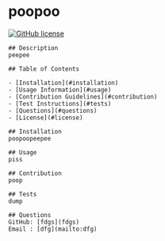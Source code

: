 # poopoo
[![GitHub license](https://img.shields.io/github/license/TalhahAwan/README-hacker?style=flat-square)](./LICENSE.md)

    ## Description
    peepee

    ## Table of Contents

    - [Installation](#installation)
    - [Usage Information](#usage)
    - [Contribution Guidelines](#contribution)
    - [Test Instructions](#tests)
    - [Questions](#questions)
    - [License](#license)

    ## Installation
    poopoopeepee

    ## Usage
    piss

    ## Contribution
    poop

    ## Tests
    dump

    ## Questions
    GitHub: [fdgs](fdgs)
    Email : [dfg](mailto:dfg)

    
    